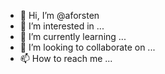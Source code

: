 - 👋 Hi, I’m @aforsten
- 👀 I’m interested in ...
- 🌱 I’m currently learning ...
- 💞️ I’m looking to collaborate on ...
- 📫 How to reach me ...

<!---
aforsten/aforsten is a ✨ special ✨ repository because its `README.md` (this file) appears on your GitHub profile.
You can click the Preview link to take a look at your changes.
--->
